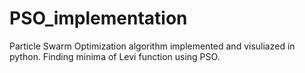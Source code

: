 # PSO_implementation
Particle Swarm Optimization algorithm implemented and visuliazed in python. Finding minima of Levi function using PSO.
